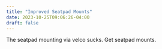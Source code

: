 ```yaml
---
title: "Improved Seatpad Mounts"
date: 2023-10-25T09:06:26-04:00
draft: false
---
```


The seatpad mounting via velco sucks. Get seatpad mounts.
